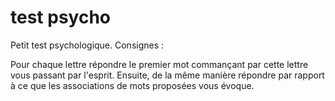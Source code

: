 # test psycho

Petit test psychologique. Consignes :

Pour chaque lettre répondre le premier mot commançant par cette lettre vous passant par l'esprit. Ensuite, de la même manière répondre par rapport à ce que les associations de mots proposées vous évoque.
